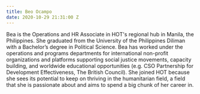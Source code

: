 ```yaml
---
title: Beo Ocampo
date: 2020-10-29 21:31:00 Z
---
```


Bea is the Operations and HR Associate in HOT's regional hub in Manila, the Philippines. She graduated from the University of the Philippines Diliman with a Bachelor’s degree in Political Science. Bea has worked under the operations and programs departments for international non-profit organizations and platforms supporting social justice movements, capacity building, and worldwide educational opportunities (e.g. CSO Partnership for Development Effectiveness, The British Council). She joined HOT because she sees its potential to keep on thriving in the humanitarian field, a field that she is passionate about and aims to spend a big chunk of her career in.